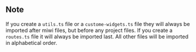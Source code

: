## Note

If you create a `utils.ts` file or a `custome-widgets.ts` file they will always be imported after miwi files, but before any project files.
If you create a `routes.ts` file it will always be imported last.
All other files will be imported in alphabetical order.
